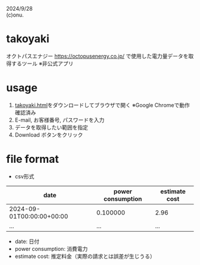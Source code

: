 2024/9/28  
(c)onu.  

# takoyaki
オクトパスエナジー https://octopusenergy.co.jp/ で使用した電力量データを取得するツール ※非公式アプリ

# usage
1. [takoyaki.html](./app/takoyaki.html)をダウンロードしてブラウザで開く ※Google Chromeで動作確認済み
2. E-mail, お客様番号, パスワードを入力
3. データを取得したい範囲を指定
4. Download ボタンをクリック

# file format
- csv形式

|date|power consumption|estimate cost|
|----|-----------------|-------------|
|2024-09-01T00:00:00+00:00|0.100000|2.96|
|...|...|...|

- date: 日付
- power consumption: 消費電力
- estimate cost: 推定料金（実際の請求とは誤差が生じうる）